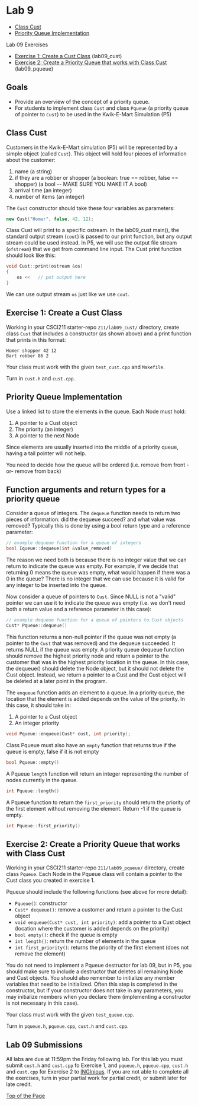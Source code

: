 # Lab 9

* [Class Cust](#class-cust)
* [Priority Queue Implementation](#priority-queue-implementation)

Lab 09 Exercises
* [Exercise 1: Create a Cust Class](#exercise-1-create-a-cust-class) (lab09_cust)
* [Exercise 2: Create a Priority Queue that works with Class Cust](#exercise-2-create-a-priority-queue-that-works-with-class-cust) (lab09_pqueue)

## Goals

* Provide an overview of the concept of a priority queue.
* For students to implement class `Cust` and class `Pqueue` (a priority queue of pointer to `Cust`) to be used in the Kwik-E-Mart Simulation (P5)

## Class Cust

Customers in the Kwik-E-Mart simulation (P5) will be represented by a simple object (called `Cust`). This object will hold four pieces of information about the customer:
1. name (a string)
2. if they are a robber or shopper (a boolean: true == robber, false == shopper) (a bool -- MAKE SURE YOU MAKE IT A bool)
3. arrival time (an integer)
4. number of items (an integer)<br>

The `Cust` constructor should take these four variables as parameters:
```cpp
new Cust("Homer", false, 42, 12);
```

Class Cust will print to a specific ostream. In the lab09_cust main(), the standard output stream (`cout`) is passed to our print function, but any output stream could be used instead. In P5, we will use the output file stream (`ofstream`) that we get from command line input. The Cust print function should look like this:
```cpp
void Cust::print(ostream &os)
{
    os <<   // put output here
}
```

We can use output stream `os` just like we use `cout`.

## Exercise 1: Create a Cust Class

Working in your CSCI211 starter-repo `211/lab09_cust/` directory, create class `Cust` that includes a constructor (as shown above) and a print function that prints in this format:
```
Homer shopper 42 12
Bart robber 86 2
```
Your class must work with the given `test_cust.cpp` and `Makefile`.<br>

Turn in `cust.h` and `cust.cpp`.

## Priority Queue Implementation

Use a linked list to store the elements in the queue. Each Node must hold:
1. A pointer to a Cust object
2. The priority (an integer)
3. A pointer to the next Node<br>

Since elements are usually inserted into the middle of a priority queue, having a tail pointer will not help.<br>

You need to decide how the queue will be ordered (i.e. remove from front -or- remove from back)<br>

## Function arguments and return types for a priority queue

Consider a queue of integers. The `dequeue` function needs to return two pieces of information: did the dequeue succeed? and what value was removed? Typically this is done by using a bool return type and a reference parameter:
```cpp
// example dequeue function for a queue of integers
bool Iqueue::dequeue(int &value_removed)
```

The reason we need both is because there is no integer value that we can return to indicate the queue was empty. For example, if we decide that returning 0 means the queue was empty, what would happen if there was a 0 in the queue? There is no integer that we can use because it is valid for any integer to be inserted into the queue.<br>

Now consider a queue of pointers to `Cust`. Since NULL is not a "valid" pointer we can use it to indicate the queue was empty (i.e. we don't need both a return value and a reference parameter in this case):
```cpp
// example dequeue function for a queue of pointers to Cust objects
Cust* Pqueue::dequeue()
```
This function returns a non-null pointer if the queue was not empty (a pointer to the `Cust` that was removed) and the dequeue succeeded. It returns NULL if the queue was empty. A priority queue dequeue function should remove the highest priority node and return a pointer to the customer that was in the highest priority location in the queue. In this case, the dequeue() should delete the Node object, but it should not delete the Cust object. Instead, we return a pointer to a Cust and the Cust object will be deleted at a later point in the program.<br>

The `enqueue` function adds an element to a queue. In a priority queue, the location that the element is added depends on the value of the priority. In this case, it should take in:
1. A pointer to a Cust object
2. An integer priority
```cpp
void Pqueue::enqueue(Cust* cust, int priority);
```

Class Pqueue must also have an `empty` function that returns true if the queue is empty, false if it is not empty
```cpp
bool Pqueue::empty()
```

A Pqueue `length` function will return an integer representing the number of nodes currently in the queue.
```cpp
int Pqueue::length()
```

A Pqueue function to return the `first_priority` should return the priority of the first element without removing the element. Return -1 if the queue is empty.
```cpp
int Pqueue::first_priority()
```

## Exercise 2: Create a Priority Queue that works with Class Cust

Working in your CSCI211 starter-repo `211/lab09_pqueue/` directory, create class `Pqueue`. Each Node in the Pqueue class will contain a pointer to the Cust class you created in exercise 1.<br>

Pqueue should include the following functions (see above for more detail):
* `Pqueue()`: constructor
* `Cust* dequeue()`: remove a customer and return a pointer to the Cust object
* `void enqueue(Cust* cust, int priority)`: add a pointer to a Cust object (location where the customer is added depends on the priority)
* `bool empty()`: check if the queue is empty
* `int length()`: return the number of elements in the queue
* `int first_priority()`: returns the priority of the first element (does not remove the element)<br>

You do not need to implement a Pqueue destructor for lab 09, but in P5, you should make sure to include a destructor that deletes all remaining Node and Cust objects. You should also remember to initialize any member variables that need to be initialized. Often this step is completed in the constructor, but if your constructor does not take in any parameters, you may initialize members when you declare them (implementing a constructor is not necessary in this case).<br>

Your class must work with the given `test_queue.cpp`.<br>

Turn in `pqueue.h`, `pqueue.cpp`, `cust.h` and `cust.cpp`.

## Lab 09 Submissions

All labs are due at 11:59pm the Friday following lab. For this lab you must submit `cust.h` and `cust.cpp` fo Exercise 1, and `pqueue.h`, `pqueue.cpp`, `cust.h` and `cust.cpp` for Exercise 2 to [INGInious](https://inginious.csuchico.edu/). If you are not able to complete all the exercises, turn in your partial work for partial credit, or submit later for late credit.

[Top of the Page](#lab-9)
